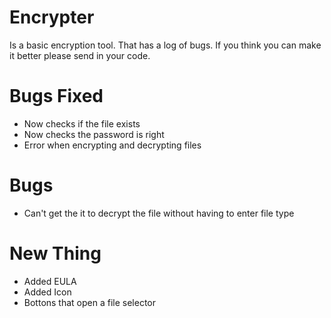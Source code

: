 # Encrypter
Is a basic encryption tool. That has a log of bugs. If you think you can make it better please send in your code.

# Bugs Fixed

- Now checks if the file exists
- Now checks the password is right
- Error when encrypting and decrypting files

# Bugs

- Can't get the it to decrypt the file without having to enter file type

# New Thing
- Added EULA
- Added Icon
- Bottons that open a file selector
